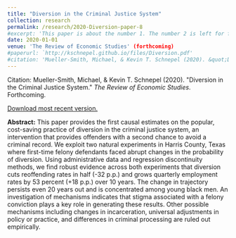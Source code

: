 ```yaml
---
title: "Diversion in the Criminal Justice System"
collection: research
permalink: /research/2020-Diversion-paper-8
#excerpt: 'This paper is about the number 1. The number 2 is left for future work.'
date: 2020-01-01
venue: 'The Review of Economic Studies' (forthcoming)
#paperurl: `http://kschnepel.github.io/files/Diversion.pdf'
#citation: 'Mueller-Smith, Michael, & Kevin T. Schnepel (2020). &quot;Diversion in the Criminal Justice System.&quot; <i>The Review of Economic Studies</i>. *forthcoming*.'
---
```


Citation: Mueller-Smith, Michael, & Kevin T. Schnepel (2020). &quot;Diversion in the Criminal Justice System.&quot; <i>The Review of Economic Studies</i>. Forthcoming.

[Download most recent version.](http://kschnepel.github.io/files/Diversion.pdf) 

**Abstract:** This paper provides the first causal estimates on the popular, cost-saving practice of
diversion in the criminal justice system, an intervention that provides offenders with a
second chance to avoid a criminal record. We exploit two natural experiments in Harris
County, Texas where first-time felony defendants faced abrupt changes in the probability
of diversion. Using administrative data and regression discontinuity methods, we find
robust evidence across both experiments that diversion cuts reoffending rates in half
(-32 p.p.) and grows quarterly employment rates by 53 percent (+18 p.p.) over 10 years.
The change in trajectory persists even 20 years out and is concentrated among young
black men. An investigation of mechanisms indicates that stigma associated with a
felony conviction plays a key role in generating these results. Other possible mechanisms
including changes in incarceration, universal adjustments in policy or practice, and
differences in criminal processing are ruled out empirically.
